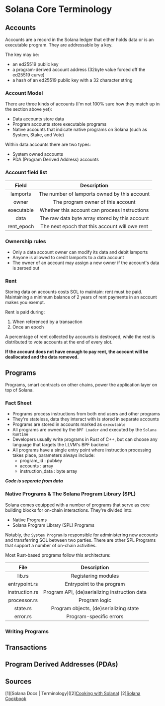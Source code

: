 # Solana Core Terminology

## Accounts

Accounts are a record in the Solana ledger that either holds data or is an executable program. They are addressable by a key.

The key may be:

- an ed25519 public key
- a program-derived account address (32byte value forced off the ed25519 curve)
- a hash of an ed25519 public key with a 32 character string

### Account Model

There are three kinds of accounts (I'm not 100% sure how they match up in the section above yet):

- Data accounts store data
- Program accounts store executable programs
- Native accounts that indicate native programs on Solana (such as System, Stake, and Vote)

Within data accounts there are two types:

- System owned accounts
- PDA (Program Derived Address) accounts

### Account field list

|  **Field** |                   Description                  |
|:----------:|:----------------------------------------------:|
| lamports   | The number of lamports owned by this account   |
| owner      | The program owner of this account              |
| executable | Whether this account can process instructions  |
| data       | The raw data byte array stored by this account |
| rent_epoch | The next epoch that this account will owe rent |

### Ownership rules

- Only a data account owner can modify its data and debit lamports
- Anyone is allowed to credit lamports to a data account
- The owner of an account may assign a new owner if the account's data is zeroed out

### Rent

Storing data on accounts costs SOL to maintain: rent must be paid. Maintaining a minimum balance of 2 years of rent payments in an account makes you exempt.

Rent is paid during:

1. When referenced by a transaction
2. Once an epoch

A percentage of rent collected by accounts is destroyed, while the rest is distributed to vote accounts at the end of every slot. 

**If the account does not have enough to pay rent, the account will be deallocated and the data removed.**

## Programs

Programs, smart contracts on other chains, power the application layer on top of Solana.

### Fact Sheet

- Programs process instructions from both end users and other programs
- They're stateless, data they interact with is stored in separate accounts
- Programs are stored in accounts marked as `executable`
- All programs are owned by the `BPF Loader` and executed by the `Solana Runtime`
- Developers usually write programs in Rust of C++, but can choose any language that targets the LLVM's BPF backend
- All programs have a single entry point where instruction processing takes place, parameters always include:
    - program_id : pubkey
    - accounts : array
    - instruction_data : byte array

***Code is seperate from data***

### Native Programs & The Solana Program Library (SPL)

Solana comes equipped with a number of programs that serve as core building blocks for on-chain interactions. They're divided into:

- Native Programs
- Solana Program Library (SPL) Programs

Notably, the `System Program` is responsible for administering new accounts and transferring SOL between two parties. There are other SPL Programs that support a number of on-chain activities.

Most Rust-based programs follow this architecture:

|      File      |                  Description                  |
|:--------------:|:---------------------------------------------:|
| lib.rs         | Registering modules                           |
| entrypoint.rs  | Entrypoint to the program                     |
| instruction.rs | Program API, (de)serializing instruction data |
| processor.rs   | Program logic                                 |
| state.rs       | Program objects, (de)serializing state        |
| error.rs       | Program-specific errors                       |



### Writing Programs



## Transactions

## Program Derived Addresses (PDAs)

## Sources

[1][Solana Docs | Terminology]([2][Cooking with Solana](https://solanacookbook.com/#contributing))
[2][Solana Cookbook](https://solanacookbook.com/core-concepts/accounts.html#facts)